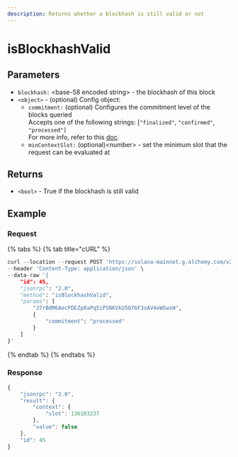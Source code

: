 ```yaml
---
description: Returns whether a blockhash is still valid or not
---
```


# isBlockhashValid

## Parameters

* `blockhash:` \<base-58 encoded string> - the blockhash of this block
* `<object>` - (optional) Config object:
  * `commitment:` (optional) Configures the commitment level of the blocks queried\
    Accepts one of the following strings: \[`"finalized"`, `"confirmed"`, `"processed"]` \
    For more info, refer to this [doc](https://docs.solana.com/developing/clients/jsonrpc-api#configuring-state-commitment).
  * `minContextSlot:` (optional)\<number> - set the minimum slot that the request can be evaluated at

## Returns

* `<bool>` - True if the blockhash is still valid

## Example&#x20;

### Request

{% tabs %}
{% tab title="cURL" %}
```python
curl --location --request POST 'https://solana-mainnet.g.alchemy.com/v2/demo/' \
--header 'Content-Type: application/json' \
--data-raw '{
    "id": 45,
    "jsonrpc": "2.0",
    "method": "isBlockhashValid",
    "params": [
        "J7rBdM6AecPDEZp8aPq5iPSNKVkU5Q76F3oAV4eW5wsW",
        {
            "commitment": "processed"
        }
    ]
}'
```
{% endtab %}
{% endtabs %}

### Response

```javascript
{
    "jsonrpc": "2.0",
    "result": {
        "context": {
            "slot": 136103237
        },
        "value": false
    },
    "id": 45
}
```

